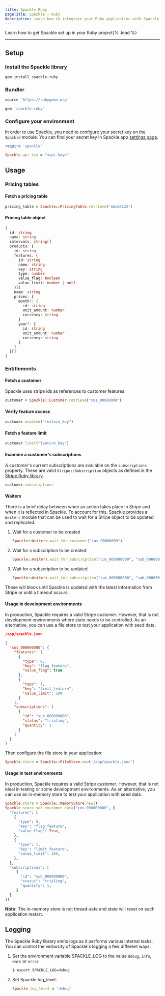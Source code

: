 ```yaml
---
title: Spackle Ruby
pageTitle: Spackle - Ruby
description: Learn how to integrate your Ruby application with Spackle
---
```


Learn how to get Spackle set up in your Ruby project{% .lead %}

---

## Setup

### Install the Spackle library

```sh
gem install spackle-ruby
```

### Bundler

```ruby
source 'https://rubygems.org'

gem 'spackle-ruby'
```

### Configure your environment
In order to use Spackle, you need to configure your secret key on the `Spackle` module. You can find your secret key in Spackle app [settings page](https://dashboard.stripe.com/settings/apps/so.spackle.stripe).

```ruby
require 'spackle'

Spackle.api_key = "<api key>"
```

## Usage

### Pricing tables

#### Fetch a pricing table

```ruby
pricing_table = Spackle::PricingTable.retrieve("abcde123")
```

#### Pricing table object
```ts
{
  id: string
  name: string
  intervals: string[]
  products: {
    id: string
    features: {
      id: string
      name: string
      key: string
      type: number
      value_flag: boolean
      value_limit: number | null
    }[]
    name: string
    prices: {
      month?: {
        id: string
        unit_amount: number
        currency: string
      }
      year?: {
        id: string
        unit_amount: number
        currency: string
      }
    }
  }[]
}
```

### Entitlements

#### Fetch a customer

Spackle uses stripe ids as references to customer features.

```ruby
customer = Spackle::Customer.retrieve("cus_00000000")
```

#### Verify feature access

```ruby
customer.enabled("feature_key")
```

#### Fetch a feature limit

```ruby
customer.limit("feature_key")
```

#### Examine a customer's subscriptions

A customer's current subscriptions are available on the `subscriptions` property. These are valid `Stripe::Subscription` objects as defined in the [Stripe Ruby library](https://stripe.com/docs/api/subscriptions/object?lang=ruby).

```ruby
customer.subscriptions
```

#### Waiters

There is a brief delay between when an action takes place in Stripe and when it is reflected in Spackle. To account for this, Spackle provides a `Waiters` module that can be used to wait for a Stripe object to be updated and replicated.

1. Wait for a customer to be created
   ```ruby
   Spackle::Waiters.wait_for_customer("cus_00000000")
   ```
2. Wait for a subscription to be created
   ```ruby
   Spackle::Waiters.wait_for_subscription("cus_000000000", "sub_00000000")
   ```
3. Wait for a subscription to be updated
   ```ruby
   Spackle::Waiters.wait_for_subscription("cus_000000000", "sub_00000000", status: "active")
   ```

These will block until Spackle is updated with the latest information from Stripe or until a timeout occurs.

#### Usage in development environments
In production, Spackle requires a valid Stripe customer. However, that is not development environments where state needs to be controlled. As an alternative, you can use a file store to test your application with seed data.

```json
/app/spackle.json

{
  "cus_000000000": {
    "features": [
      {
        "type": 0,
        "key": "flag_feature",
        "value_flag": true
      },
      {
        "type": 1,
        "key": "limit_feature",
        "value_limit": 100
      }
    ],
    "subscriptions": [
      {
        "id": "sub_000000000",
        "status": "trialing",
        "quantity": 1
      }
    ]
  }
}
```

Then configure the file store in your application:

```ruby
Spackle.store = Spackle::FileStore.new('/app/spackle.json')
```

#### Usage in test environments

In production, Spackle requires a valid Stripe customer. However, that is not ideal in testing or some development environments. As an alternative, you can use an in-memory store to test your application with seed data.

```ruby
Spackle.store = Spackle::MemoryStore.new()
Spackle.store.set_customer_data("cus_000000000", {
  "features": [
    {
      "type": 0,
      "key": "flag_feature",
      "value_flag": True,
    },
    {
      "type": 1,
      "key": "limit_feature",
      "value_limit": 100,
    },
  ],
  "subscriptions": [
     {
       "id": "sub_000000000",
       "status": "trialing",
       "quantity": 1,
     }
  ]
})
```

**Note:** The in-memory store is not thread-safe and state will reset on each application restart.

## Logging
The Spackle Ruby library emits logs as it performs various internal tasks. You can control the verbosity of Spackle's logging a few different ways:

1. Set the environment variable SPACKLE_LOG to the value `debug`, `info`, `warn` or `error`

   ```sh
   $ export SPACKLE_LOG=debug
   ```

2. Set Spackle.log_level:

   ```ruby
   Spackle.log_level = 'debug'
   ```